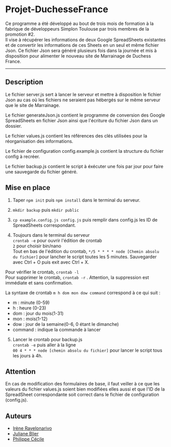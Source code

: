 # Projet-DuchesseFrance

Ce programme a été développé au bout de trois mois de formation à la fabrique de développeurs Simplon Toulouse par trois membres de la promotion #2.   
Il vise à récupérer les informations de deux Google SpreadSheets existantes et de convertir les informations de ces Sheets en un seul et même fichier Json. Ce fichier Json sera généré plusieurs fois dans la journée et mis à disposition pour alimenter le nouveau site de Marrainage de Duchess France.

***

## Description

Le fichier server.js sert à lancer le serveur et mettre à disposition le fichier Json au cas où les fichiers ne seraient pas hébergés sur le même serveur que le site de Marrainage.

Le fichier generateJson.js contient le programme de conversion des Google SpreadSheets en fichier Json ainsi que l'écriture du fichier Json dans un dossier.

Le fichier values.js contient les références des clés utilisées pour la réorganisation des informations.

Le fichier de configuration config.example.js contient la structure du fichier config à recréer.

Le fichier backup.js contient le script à éxécuter une fois par jour pour faire une sauvegarde du fichier généré.

## Mise en place

1. Taper `npm init` puis `npm install` dans le terminal du serveur.

2. `mkdir backup` puis `mkdir public`

3. `cp example.config.js config.js` puis remplir dans config.js les ID de SpreadSheets correspondant. 

4. Toujours dans le terminal du serveur  
`crontab -e` pour ouvrir l'édition de crontab  
`2` pour choisir bin/nano  
Tout en bas de l'édition du crontab, `*/5 * * * * node [Chemin absolu du fichier]` pour lancher le script toutes les 5 minutes. Sauvegarder avec Ctrl + O puis exit avec Ctrl + X.  
  
  Pour vérifier le crontab, `crontab -l`  
  Pour supprimer le crontab, `crontab -r` . Attention, la suppression est immédiate et sans confirmation.  
  
  La syntaxe de crontab `m h dom mon dow command` correspond à ce qui suit :
+ m : minute (0-59)
+ h : heure (0-23)
+ dom : jour du mois(1-31)
+ mon : mois(1-12)
+ dow : jour de la semaine(0-6, 0 étant le dimanche)
+ command : indique la commande à lancer

5. Lancer le crontab pour backup.js  
`crontab -e` puis aller à la ligne  
`00 4 * * * node [chemin absolu du fichier]` pour lancer le script tous les jours à 4h.


## Attention

En cas de modification des formulaires de base, il faut veiller à ce que les valeurs du fichier values.js soient bien modifiées elles aussi et que l'ID de la SpreadSheet correspondante soit correct dans le fichier de configuration (config.js).

## Auteurs
+ [Irène Ravelonarivo](https://github.com/Mooncode29)
+ [Juliane Blier](https://github.com/Tactless7)
+ [Philippe Cécile](https://github.com/Cphil31) 